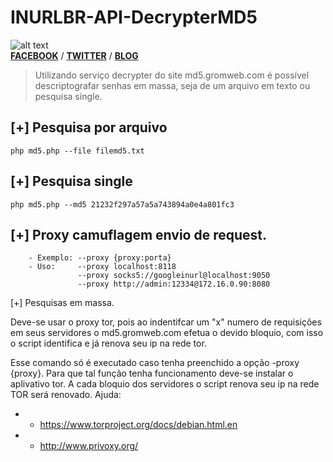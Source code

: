 INURLBR-API-DecrypterMD5
========================

![alt text](https://pbs.twimg.com/media/BszUUqyCMAE8Xh5.png "INURLBR-API-DecrypterMD5")                               
[**FACEBOOK**](https://fb.com/InurlBrasil) / [**TWITTER**](https://twitter.com/googleinurl) / [**BLOG**](blog.inurl.com.br)

>Utilizando serviço decrypter do site md5.gromweb.com é possível descriptografar senhas em massa, seja de um arquivo em texto ou pesquisa single.

[+] Pesquisa por arquivo
------
```
php md5.php --file filemd5.txt
```

[+] Pesquisa single
------
```
php md5.php --md5 21232f297a57a5a743894a0e4a801fc3
```
[+] Proxy camuflagem envio de request.
------
```
    - Exemplo: --proxy {proxy:porta}
    - Uso:     --proxy localhost:8118
               --proxy socks5://googleinurl@localhost:9050
               --proxy http://admin:12334@172.16.0.90:8080
``` 
[+] Pesquisas em massa.
>
Deve-se usar o proxy tor, pois ao indentifcar um "x" numero de requisições em 
seus servidores o md5.gromweb.com efetua o devido bloquio, com isso o script
identifica e já renova seu ip na rede tor.

Esse comando só é executado caso tenha preenchido a opção -proxy {proxy}.
Para que tal função tenha funcionamento deve-se instalar o aplivativo tor.
A cada bloquio dos servidores o script renova seu ip na rede TOR será renovado.
Ajuda:                                                                                    
 * - https://www.torproject.org/docs/debian.html.en
 * - http://www.privoxy.org/
